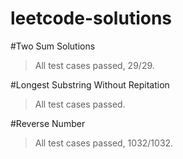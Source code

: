 # leetcode-solutions

#Two Sum Solutions
> All test cases passed, 29/29.

#Longest Substring Without Repitation
> All test cases passed.

#Reverse Number
> All test cases passed, 1032/1032.